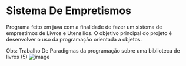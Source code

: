 # Sistema De Empretismos

Programa feito em java com a finalidade de fazer um sistema de emprestimos de Livros e Utensilios.
O objetivo principal do projeto é desenvolver o uso da programação orientada a objetos.

Obs:
Trabalho De Paradigmas da programação sobre uma biblioteca de livros (5)
![image](https://github.com/user-attachments/assets/a8fea73b-c891-492a-b53f-e3c1936217df)

